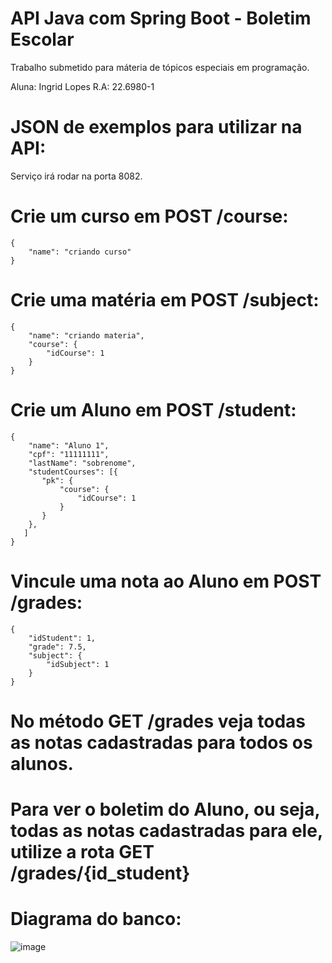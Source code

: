 # API Java com Spring Boot - Boletim Escolar
Trabalho submetido para máteria de tópicos especiais em programação.

Aluna: Ingrid Lopes R.A: 22.6980-1

# JSON de exemplos para utilizar na API:

Serviço irá rodar na porta 8082.

# Crie um curso em POST /course: 

```
{
    "name": "criando curso"
}
```

# Crie uma matéria em POST /subject:

```
{
    "name": "criando materia",
    "course": {
        "idCourse": 1
    }
}
```

# Crie um Aluno em POST /student:
```
{
    "name": "Aluno 1",
    "cpf": "11111111",
    "lastName": "sobrenome",
    "studentCourses": [{
       "pk": {
           "course": {
               "idCourse": 1
           }
       }
    }, 
   ]
}
```
# Vincule uma nota ao Aluno em POST /grades:
```
{
    "idStudent": 1,
    "grade": 7.5,
    "subject": {
        "idSubject": 1
    }
}
```
# No método GET /grades veja todas as notas cadastradas para todos os alunos.
# Para ver o boletim do Aluno, ou seja, todas as notas cadastradas para ele, utilize a rota GET /grades/{id_student}

# Diagrama do banco:
![image](https://github.com/dihlopees/trabalhoSpring/assets/93411278/55f48f46-5f02-4115-8bca-76ddd2e1205f)

